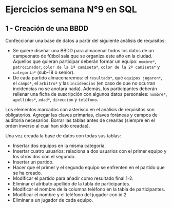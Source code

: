 # Ejercicios semana N°9 en SQL

## 1 - Creación de una BBDD
Confeccionar una base de datos a partir del siguiente análisis de requisitos:
- Se quiere diseñar una BBDD para almacenar todos los datos de un campeonato de fútbol sala que se organiza este año en la ciudad. Aquellos que quieran participar deberán formar un equipo: `nombre*`, `patrocinador`, `color de la 1ª camiseta*`, `color de la 2ª camiseta*` y `categoría*` (sub-18 o senior).
- De cada partido almacenaremos: el `resultado*`, qué `equipos jugaron*`, el `campo*`, el `arbitro*` y las `incidencias` (en caso de que no ocurran incidencias no se anotará nada). Además, los participantes deberán rellenar una ficha de suscripción con algunos datos personales: `nombre*`, `apellidos*`, `edad*`, `dirección` y `teléfono`.

Los elementos marcados con asterisco en el análisis de requisitos son obligatorios. Agregar las claves primarias, claves foráneas y campos de auditoría necesarios. Borrar las tablas antes de crearlas (siempre en el orden inverso al cual han sido creadas).

Una vez creada la base de datos con todas sus tablas:
- Insertar dos equipos en la misma categoría.
- Insertar cuatro usuarios: relaciona a dos usuarios con el primer equipo y los otros dos con el segundo.
- Insertar un partido.
- Hacer que el primer y el segundo equipo se enfrenten en el partido que se ha creado.
- Modificar el partido para añadir como resultado final 1-2. 
- Eliminar el atributo apellido de la tabla de participantes.
- Modificar el nombre de la columna teléfono en la tabla de participantes.
- Modificar el nombre y el teléfono del jugador con id 2.
- Eliminar a un jugador de cada equipo.
